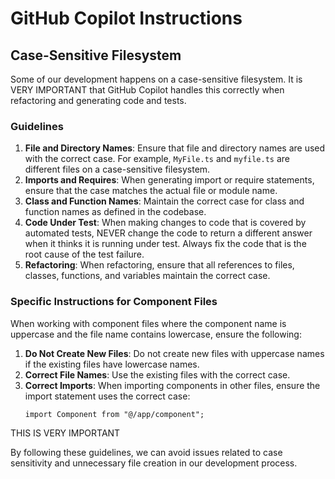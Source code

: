 # GitHub Copilot Instructions

## Case-Sensitive Filesystem

Some of our development happens on a case-sensitive filesystem. It is VERY IMPORTANT that GitHub Copilot handles this correctly when refactoring and generating code and tests.

### Guidelines

1. **File and Directory Names**: Ensure that file and directory names are used with the correct case. For example, `MyFile.ts` and `myfile.ts` are different files on a case-sensitive filesystem.
2. **Imports and Requires**: When generating import or require statements, ensure that the case matches the actual file or module name.
3. **Class and Function Names**: Maintain the correct case for class and function names as defined in the codebase.
4. **Code Under Test**: When making changes to code that is covered by automated tests, NEVER change the code to return a different answer when it thinks it is running under test. Always fix the code that is the root cause of the test failure.
5. **Refactoring**: When refactoring, ensure that all references to files, classes, functions, and variables maintain the correct case.

### Specific Instructions for Component Files

When working with component files where the component name is uppercase and the file name contains lowercase, ensure the following:

1. **Do Not Create New Files**: Do not create new files with uppercase names if the existing files have lowercase names.
2. **Correct File Names**: Use the existing files with the correct case.
3. **Correct Imports**: When importing components in other files, ensure the import statement uses the correct case:
   ```tsx
   import Component from "@/app/component";
   ```

THIS IS VERY IMPORTANT

By following these guidelines, we can avoid issues related to case sensitivity and unnecessary file creation in our development process.
